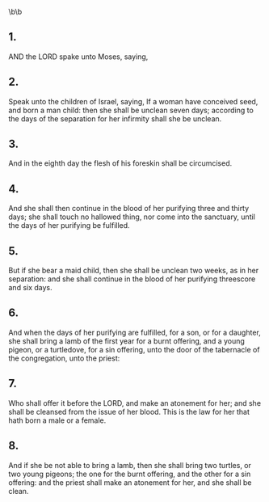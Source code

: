 \b\b
## 1.
AND the LORD spake unto Moses, saying,
## 2.
Speak unto the children of Israel, saying, If a woman have conceived seed, and born a man child: then she shall be unclean seven days; according to the days of the separation for her infirmity shall she be unclean.
## 3.
And in the eighth day the flesh of his foreskin shall be circumcised.
## 4.
And she shall then continue in the blood of her purifying three and thirty days; she shall touch no hallowed thing, nor come into the sanctuary, until the days of her purifying be fulfilled.
## 5.
But if she bear a maid child, then she shall be unclean two weeks, as in her separation: and she shall continue in the blood of her purifying threescore and six days.
## 6.
And when the days of her purifying are fulfilled, for a son, or for a daughter, she shall bring a lamb of the first year for a burnt offering, and a young pigeon, or a turtledove, for a sin offering, unto the door of the tabernacle of the congregation, unto the priest:
## 7.
Who shall offer it before the LORD, and make an atonement for her; and she shall be cleansed from the issue of her blood.  This is the law for her that hath born a male or a female.
## 8.
And if she be not able to bring a lamb, then she shall bring two turtles, or two young pigeons; the one for the burnt offering, and the other for a sin offering: and the priest shall make an atonement for her, and she shall be clean.
